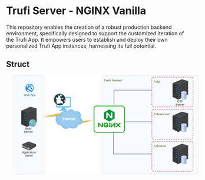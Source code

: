 # Trufi Server - NGINX Vanilla
This repository enables the creation of a robust production backend environment, specifically designed to support the customized iteration of the Trufi App. It empowers users to establish and deploy their own personalized Trufi App instances, harnessing its full potential.

## Struct
<img src="./diagram/trufi-nginx.png" hspace="20"/>
